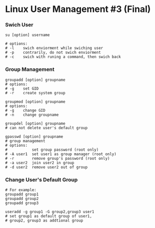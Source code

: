 # Linux User Management #3 (Final)



### Swich User

```shell
su [option] username

# options:
# -l 	swich enviorment while swiching user
# -p	contrarily, do not swich enviorment 
# -c	swich with runing a command, then swich back
```



### Group Management

```shell
groupadd [option] groupname
# options:
# -g	set GID
# -r	create system group

groupmod [option] groupname
# options:
# -g	change GID
# -n	change groupname

groupdel [option] groupname
# can not delete user's default group

gpasswd [option] groupname
# group management
# options:
#			set group password (root only)
# -A user1	set user1 as group manager (root only)
# -r 		remove group's password (root only)
# -a user2	join user2 in group
# -d user2	remove user2 out of group
```



### Change User's Default Group

```shell
# For example:
groupadd group1
groupadd group2
groupadd group3

useradd -g group1 -G group2,group3 user1
# set group1 as default group of user1,
# group2, group3 as addtional group
```


